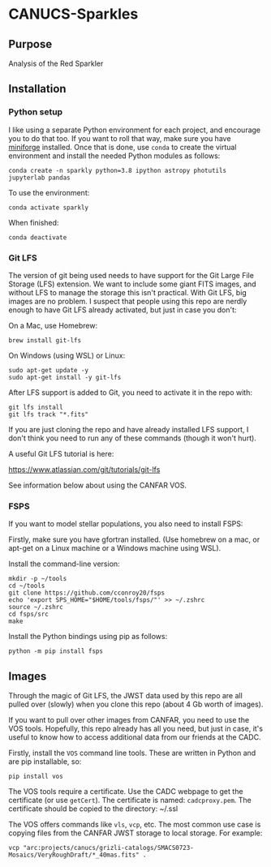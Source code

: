 # CANUCS-Sparkles


## Purpose

Analysis of the Red Sparkler

## Installation

### Python setup

I like using a separate Python environment for each project, and encourage you to do that too. If you want to roll that way, make sure you have [miniforge](https://github.com/conda-forge/miniforge) installed. Once that is done, use `conda` to create the virtual environment and install the needed Python modules as follows:

```
conda create -n sparkly python=3.8 ipython astropy photutils jupyterlab pandas
```

To use the environment:

```
conda activate sparkly
```

When finished:

```
conda deactivate
```

### Git LFS

The version of git being used needs to have support for the Git Large File Storage (LFS) extension. We want to include some giant FITS images, and without LFS to manage the storage this isn't practical. With Git LFS, big images are no problem. I suspect that people using this repo are nerdly enough to have Git LFS already activated, but just in case you don't:

On a Mac, use Homebrew: 

```
brew install git-lfs
``` 

On Windows (using WSL) or Linux:

```
sudo apt-get update -y
sudo apt-get install -y git-lfs
```

After LFS support is added to Git, you need to activate it in the repo with:

```
git lfs install
git lfs track "*.fits"
```

If you are just cloning the repo and have already installed LFS support, I don't think you need to run any of these commands (though it won't hurt).

A useful Git LFS tutorial is here:

https://www.atlassian.com/git/tutorials/git-lfs


See information below about using the CANFAR VOS.

### FSPS

If you want to model stellar populations, you also need to install FSPS:

Firstly, make sure you have gfortran installed. (Use homebrew on a mac, or apt-get on a Linux machine
or a Windows machine using WSL).

Install the command-line version:

```
mkdir -p ~/tools
cd ~/tools
git clone https://github.com/cconroy20/fsps
echo 'export SPS_HOME="$HOME/tools/fsps/"' >> ~/.zshrc
source ~/.zshrc
cd fsps/src
make
```

Install the Python bindings using pip as follows:

```
python -m pip install fsps
```


## Images

Through the magic of Git LFS, the JWST data used by this repo are all pulled over (slowly) when you clone this repo (about 4 Gb worth of images).

If you want to pull over other images from CANFAR, you need to use the VOS tools. Hopefully, this repo already has all you need, but just in case, it's useful to know how to access additional data from our friends at the CADC.

Firstly, install the `VOS` command line tools. These are written in Python and are pip installable, so:

```
pip install vos
```

The VOS tools require a certificate. Use the CADC webpage to get the certificate (or use `getCert`). The certificate is named: `cadcproxy.pem`. The certificate should be copied to the directory: ~/.ssl  

The VOS offers commands like `vls`, `vcp`, etc. The most common use case is copying files from the CANFAR JWST storage to local storage. For example:

```
vcp "arc:projects/canucs/grizli-catalogs/SMACS0723-Mosaics/VeryRoughDraft/*_40mas.fits" .
```